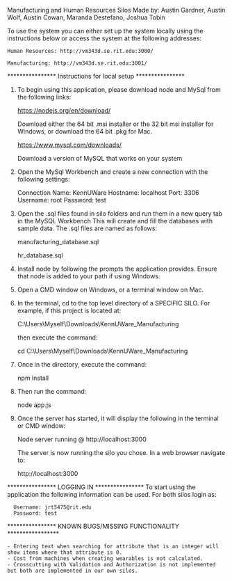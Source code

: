 Manufacturing and Human Resources Silos
Made by:  Austin Gardner, Austin Wolf, Austin Cowan, Maranda Destefano, Joshua Tobin

To use the system you can either set up the system locally using the instructions below or access the
system at the following addresses:

    Human Resources: http://vm343d.se.rit.edu:3000/

    Manufacturing: http://vm343d.se.rit.edu:3001/

**************** Instructions for local setup ****************

1. To begin using this application, please download node and MySql from the following links:

      https://nodejs.org/en/download/

     Download either the 64 bit .msi installer or the 32 bit msi installer for Windows, or download the 64 bit .pkg
     for Mac.

      https://www.mysql.com/downloads/

     Download a version of MySQL that works on your system

2. Open the MySql Workbench and create a new connection with the following settings:

    Connection Name: KennUWare
    Hostname: localhost
    Port: 3306
    Username: root
    Password: test

3. Open the .sql files found in silo folders and run them in a new query tab in the MySQL Workbench
   This will create and fill the databases with sample data. The .sql files are named as follows:

   manufacturing_database.sql

   hr_database.sql

4. Install node by following the prompts the application provides.  Ensure that node is added to your path if using
   Windows.

5. Open a CMD window on Windows, or a terminal window on Mac.

6. In the terminal, cd to the top level directory of a SPECIFIC SILO.  For example, if this project is located at:

      C:\Users\Myself\Downloads\KennUWare_Manufacturing

   then execute the command:

      cd C:\Users\Myself\Downloads\KennUWare_Manufacturing

7. Once in the directory, execute the command:

      npm install

8. Then run the command:

      node app.js

9. Once the server has started, it will display the following in the terminal or CMD window:

      Node server running @ http://localhost:3000

   The server is now running the silo you chose.  In a web browser navigate to:

      http://localhost:3000


**************** LOGGING IN ****************
To start using the application the following information can be used.  For both silos login as:

      Username: jrt5475@rit.edu
      Password: test


**************** KNOWN BUGS/MISSING FUNCTIONALITY *****************

	- Entering text when searching for attribute that is an integer will show items where that attribute is 0.
	- Cost from machines when creating wearables is not calculated.
	- Crosscutting with Validation and Authorization is not implemented but both are implemented in our own silos.

